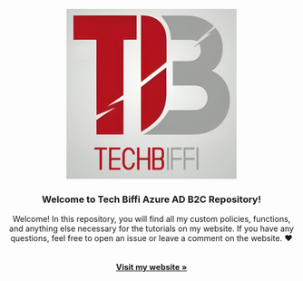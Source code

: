 <br />
<div align="center">
  <a href="https://techbiffi.com" target="_blank">
    <img src="images/logo.jpg" alt="Logo" width="300" height="300">
  </a>

  <h3 align="center">Welcome to Tech Biffi Azure AD B2C Repository!</h3>

  <p align="center">
    Welcome! In this repository, you will find all my custom policies, functions, and anything else necessary for the tutorials on my website. If you have any questions, feel free to open an issue or leave a comment on the website. ❤
    <br />
    <br />
    <br />
    <a href="https://techbiffi.com" target="_blank"><strong>Visit my website »</strong></a>
  </p>
</div>

